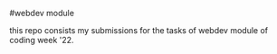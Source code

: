 #webdev module

this repo consists my submissions for the tasks of webdev module of coding week '22.
